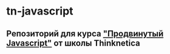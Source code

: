 # tn-javascript
## Репозиторий для курса ["Продвинутый Javascript"](https://thinknetica.com/fullstack_javascript) от школы  Thinknetica
